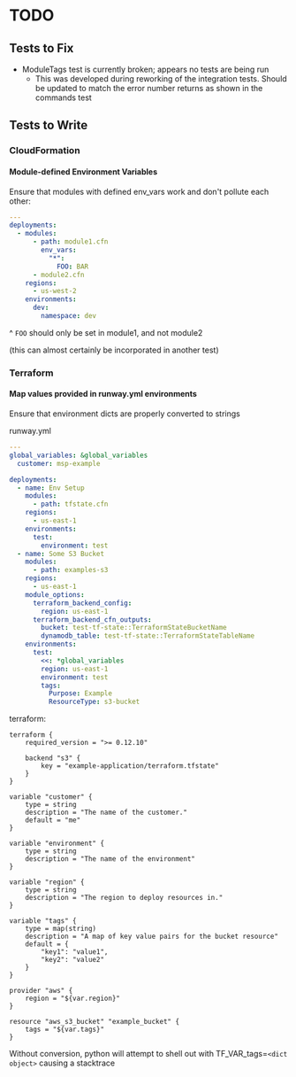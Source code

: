 # TODO

## Tests to Fix

* ModuleTags test is currently broken; appears no tests are being run
  * This was developed during reworking of the integration tests. Should be updated to match the error number returns as shown in the commands test

## Tests to Write

### CloudFormation

#### Module-defined Environment Variables

Ensure that modules with defined env_vars work and don't pollute each other:

```yaml
---
deployments:
  - modules:
      - path: module1.cfn
        env_vars:
          "*":
            FOO: BAR
      - module2.cfn
    regions:
      - us-west-2
    environments:
      dev:
        namespace: dev
```

^ `FOO` should only be set in module1, and not module2

(this can almost certainly be incorporated in another test)


### Terraform

#### Map values provided in runway.yml environments

Ensure that environment dicts are properly converted to strings

runway.yml

```yaml
---
global_variables: &global_variables
  customer: msp-example

deployments:
  - name: Env Setup
    modules:
      - path: tfstate.cfn
    regions:
      - us-east-1
    environments:
      test:
        environment: test
  - name: Some S3 Bucket
    modules:
      - path: examples-s3
    regions:
      - us-east-1
    module_options:
      terraform_backend_config:
        region: us-east-1
      terraform_backend_cfn_outputs:
        bucket: test-tf-state::TerraformStateBucketName
        dynamodb_table: test-tf-state::TerraformStateTableName
    environments:
      test:
        <<: *global_variables
        region: us-east-1
        environment: test
        tags:
          Purpose: Example
          ResourceType: s3-bucket

```

terraform:

```hcl
terraform {
    required_version = ">= 0.12.10"

    backend "s3" {
        key = "example-application/terraform.tfstate"
    }
}

variable "customer" {
    type = string
    description = "The name of the customer."
    default = "me"
}

variable "environment" {
    type = string
    description = "The name of the environment"
}

variable "region" {
    type = string
    description = "The region to deploy resources in."
}

variable "tags" {
    type = map(string)
    description = "A map of key value pairs for the bucket resource"
    default = {
        "key1": "value1",
        "key2": "value2"
    }
}

provider "aws" {
    region = "${var.region}"
}

resource "aws_s3_bucket" "example_bucket" {
    tags = "${var.tags}"
}
```

Without conversion, python will attempt to shell out with TF_VAR_tags=`<dict object>` causing
a stacktrace
